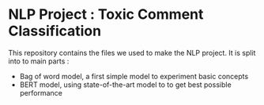 # NLP Project : Toxic Comment Classification

This repository contains the files we used to make the NLP project.
It is split into to main parts : 
 - Bag of word model, a first simple model to experiment basic concepts
 - BERT model, using state-of-the-art model to to get best possible performance
